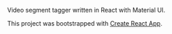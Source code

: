Video segment tagger written in React with Material UI.

This project was bootstrapped with [Create React App](https://github.com/facebookincubator/create-react-app).
